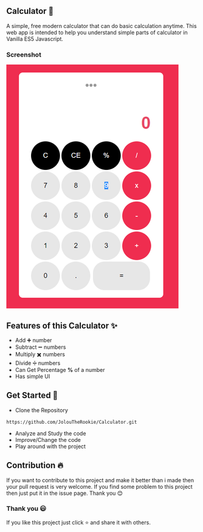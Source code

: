 ## Calculator 🧮
A simple, free modern calculator that can do basic calculation anytime. This web app is intended to help you understand simple parts of calculator in Vanilla ES5 Javascript.

### Screenshot
![calculatorApp](screenshot/calculator.PNG "Simple Calculator")

## Features of this Calculator ✨
* Add ➕ number
* Subtract ➖ numbers
* Multiply ✖️ numbers
* Divide ➗ numbers
* Can Get Percentage **%** of a number
* Has simple UI

## Get Started 🦄
* Clone the Repository
```
https://github.com/JolouTheRookie/Calculator.git 
```
* Analyze and Study the code
* Improve/Change the code
* Play around with the project

## Contribution 🔥
If you want to contribute to this project and make it better than i made then your pull request is very welcome. If you find some problem to this project then just put it in the issue page. Thank you 😊

### Thank you 😃
If you like this project just click ⭐ and share it with others.